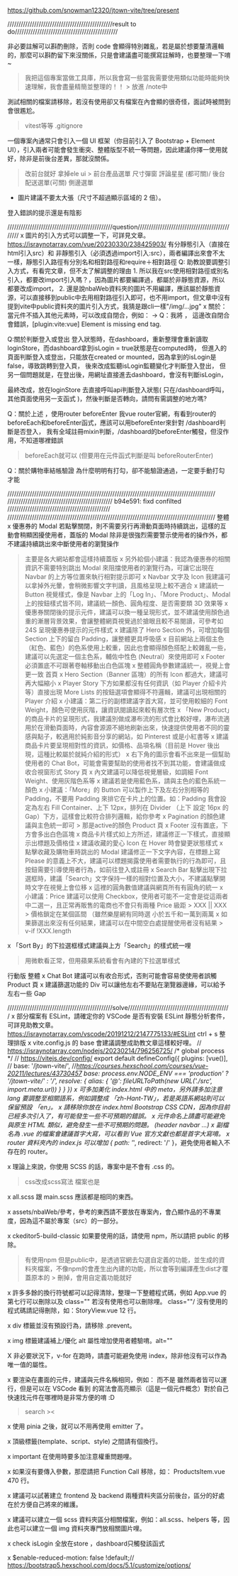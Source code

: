 
https://github.com/snowman12320/jtown-vite/tree/present


 ///////////////////////////////////////////////result to do//////////////////////////////////////////////

非必要註解可以斟酌刪除，否則 code 會顯得特別雜亂，若是屬於想要釐清邏輯的，那麼可以斟酌留下來沒關係，只是會建議盡可能撰寫註解時，也要整理一下唷~
> 我把這個專案當做工具庫，所以我會寫一些當我需要使用類似功能時能夠快速理解，我會盡量精簡並整理的！！ > 放進 /note中

測試相關的檔案請移除，若沒有使用卻又有檔案在內會顯的很奇怪，面試時被問到會很尷尬。
> vitest等等  .gitignore

一個專案內通常只會引入一個 UI 框架（你目前引入了 Bootstrap + Element UI），引入兩者可能會發生衝突、整體版型不統一等問題，因此建議你擇一使用就好，除非是前後台差異，那就沒關係。
> 改前台就好 拿掉ele ui > 前台產品選單 尺寸彈窗 評論星星  (都可關)/ 後台 配送選單(可關) 側邊選單

- 圖片建議不要太大張（尺寸不超過顯示區域的 2 倍）。

登入錯誤的提示還是有陰影

 ///////////////////////////////////////////////question//////////////////////////////////////////////
x 圖片的引入方式可以調整一下，可詳見文章。
    https://israynotarray.com/vue/20230330/238425903/
    有分靜態引入（直接在html引入src）和 非靜態引入（必須透過import引入:src），兩者編譯出來會不太一樣，靜態引入路徑有分別名和相對路徑和require＋相對路徑
    Q: 助教說要調整引入方式，有看完文章，但不太了解調整的理由
    1. 所以我在src使用相對路徑或別名引入，都要改import引入嗎？，因為圖片都要編譯過，都屬於非靜態資源，所以都要改成import，
    2. 還是說nbaWeb資料夾的圖片不用編譯，應該屬於靜態資源，可以直接移到public中去用相對路徑引入即可，也不用import，但文章中沒有提到vite中public資料夾的圖片引入方式，我猜是跟cli一樣"/img/...jpg"
x 關於：當元件不插入其他元素時，可以改成自閉合，例如：<Loading></Loading> → <Loading>
    Q：我將<Loading :active="isLoading"></Loading> ，
    這邊改自閉合會錯誤，[plugin:vite:vue] Element is missing end tag.
    
Q:關於判斷登入或登出
登入狀態時，在dashboard，重新整理會重新讀取loginStore，而dashboard拿到isLogin = true狀態是在computed時，
但進入的頁面判斷登入或登出，只能放在created or mounted，因為拿到的isLogin是false，導致跳轉到登入頁，
後來改成監聽isLogin監聽變化才判斷登入登出，
但另一個問題就是，在登出後，用網址直接進去dashboard，會沒有判斷isLogin，

最終改成，放在loginStore 去直接呼叫api判斷登入狀態( 只在/dashboard呼叫，其他頁面使用另一支函式  )，然後判斷是否轉向，請問有需調整的地方嗎?

Q：關於上述 ，使用router beforeEnter
我vue router官網，有看到router的beforeEach和beforeEnter函式，應該可以用beforeEnter來針對 /dashboard判斷是否登入，
我有全域註冊mixin判斷，/dashboard的beforeEnter觸發，但沒作用，不知道哪裡錯誤
> beforeEach就可以 (但要用在元件函式判斷是叫 beforeRouterEnter)

Q：關於購物車結帳驗證
為什麼明明有打勾，卻不能驗證通過，一定要手動打勾才能

/////////////////////////////////////////////////////////////////////////////////////////////
/////////////////////////////////////////////// b94e591: fixd confilted //////////////////////////////////////////////
/////////////////////////////////////////////////////////////////////////////////////////////
整體
x 優惠券的 Modal 若點擊關閉，則不需要另行再滑動頁面時持續跳出，這樣的互動會稍顯困擾使用者，蓋版的 Modal 除非是很強烈需要警示使用者的操作外，都不建議持續跳出來中斷使用者的瀏覽操作
 > 主要是各大網站都會這樣持續蓋版
x 另外給個小建議：我認為優惠券的相關資訊不需要特別跳出 Modal 來阻擋使用者的瀏覽行為，可讓它出現在 Navbar 的上方等位置來執行相對提示即可
x  Navbar 文字及 Icon 我建議可以拿掉外光暈，會稍微影響文字判讀，且風格呈現上較不適合
x 建議統一 Button 視覺樣式，像是 Navbar 上的「Log In」、「More Product」、Modal 上的按鈕樣式皆不同，建議統一顏色、圓角程度、是否需要類 3D 效果等
x 優惠券關閉後的提示元件，建議可以換一種呈現形式，並不建議使用顏色過重的漸層背景效果，會讓整體網頁視覺過於搶眼且較不易閱讀，可參考如 24S 呈現優惠券提示的元件樣式
x 建議除了 Hero Section 外，可增加每個 Section 上下的留白 Padding，讓整體更具呼吸感
x 目前網站上兩個主色（紅色、藍色）的色系使用上較重，因此也會顯得顏色搭配上較雜亂一些，建議可以先選定一個主色系，輔佐中性色 (Neutral）來使用即可
x Footer 必須置底不可跟著卷軸移動出白色區塊
x 整體圓角參數建議統一，視覺上會更一致
首頁
x Hero Section（Banner 區塊）的所有 Icon 都過大，建議可再大幅縮小
x Player Story 下方如果都沒有任何資訊（如 Player 介紹卡片等）直接出現 More Lists 的按鈕選項會顯得不符邏輯，建議可出現相關的 Player 介紹
x 小建議：第二行的副標建議字首大寫，並可使用較細的 Font Weight，顏色可使用灰階，讓資訊閱讀起來較有層次性
x 「New Product」的商品卡片的呈現形式，我建議別做成瀑布流的形式會比較好哩，瀑布流適用於在滑動頁面時，內容會源源不絕地刷新出來，快速提供使用者不同的靈感與點子，較適用於純影音分享的網站，如 Pinterest 或是小紅書等
x 建議商品卡片要呈現相對性的資訊，如價格、品項名稱（目前是 Hover 後出現，這種比較屬於就純介紹的形式）
x 右下角的圖示會看不出來是一個幫助使用者的 Chat Bot，可能會需要幫助的使用者找不到其功能，會建議做成收合視窗形式
Story 頁
x 內文建議可以降低視覺層級，如調細 Font Weight、使用灰階色系等
x 建議若是使用藍色系，請與主色的藍色系統一顏色
x 小建議：「More」的 Button 可以製作上下及左右分別相等的 Padding，不要用 Padding 來排它在卡片上的位置。如：Padding 我會設定為左右 Fill Container、上下 12px，排列在 Divider （上下 設定 16px 的 Gap）下方，這樣會比較符合排列邏輯，給你參考
x Pagination 的顏色建議與主色統一即可 > 那是active的顏色
Product 頁
x Footer 沒有置底，下方會多出白色區塊
x 商品卡片樣式如上方所述，建議修正一下樣式，直接顯示出標題及價格佳
x 建議收藏的愛心 Icon 在 Hover 時會變更狀態樣式
x 點擊收藏及購物車時跳出的 Modal 建議修正一下文字內容，在標題上寫 Please 的意義上不大，建議可以標題揭露使用者需要執行的行為即可，且按鈕需要引導使用者行為，如前往登入或註冊
x Search Bar 點擊出現下拉選框時，建議「Search」文字保持一樣的相對位置及大小，不建議點擊開時文字在視覺上會位移
x 這裡的圓角數值建議與網頁所有有圓角的統一
x 小建議：Price 建議可以使用 Checkbox，使用者可能不一定會是從這兩者中二選一，且正常再販售的電商也不會只有兩種 Price 級距
    > XXX || XXX > 價格鎖定在某個區間 （雖然樂屋網有同時選 小於五千和一萬到兩萬
x 如果篩選出來沒有任何結果，建議可以在中間空白處提醒使用者沒有結果
    > v-if !XXX.length 
    
x 「Sort By」的下拉選框樣式建議與上方「Search」的樣式統一哩
 > 用微軟看正常，但用蘋果系統看會有內建的下拉選單樣式


行動版
整體
x Chat Bot 建議可以有收合形式，否則可能會容易使使用者誤觸
Product 頁
x 建議篩選功能的 Div 可以讓他左右不要貼在瀏覽器邊緣，可以給予左右一些 Gap

///////////////////////////////////////////////solve//////////////////////////////////////////////
x 部分檔案有 ESLint，請確定你的 VSCode 是否有安裝 ESLint 靜態分析套件，可詳見助教文章。
    https://israynotarray.com/vscode/20191212/2147775133/#ESLint
    ctrl + s 整理排版
x vite.config.js 的 base 會建議調整成助教文章這樣較好哩。
    // https://israynotarray.com/nodejs/20230214/796256725/
    /* global process */
    // https://vitejs.dev/config/
    export default defineConfig({
    plugins: [vue()],
    // base: '/jtown-vite/', //*https://courses.hexschool.com/courses/vue-20211/lectures/43730457
    base: process.env.NODE_ENV === 'production' ? '/jtown-vite/' : '/',
    resolve: {
        alias: {
        '@': fileURLToPath(new URL('./src', import.meta.url))
        }
    }
    })
x 可多加美化 index.html 中的 meta，另外請多加注意 lang 要調整至相關語系，例如調整成 「zh-Hant-TW」，若是英語系網站則可以保留預設 「en」。
x 請移除你放在 index.html Bootstrap CSS CDN，因為你目前已經多次引入了，有可能發生一些不可預期的錯誤。
x 元件命名上請盡可能避免與原生 HTML 類似，避免發生一些不可預期的問題。
    (header navbar ...)
x 副檔名為 .vue 的檔案會建議首字大寫，可以看到 Vue 官方文獻也都是首字大寫唷。
x router 資料夾內的 index.js 可以增加 { path: '*', redirect: '/' }，避免使用者輸入不存在的 router。

x 理論上來說，你使用 SCSS 的話，專案中是不會有 .css 的。
> css改成scss寫法 檔案也是

x all.scss 跟 main.scss 應該都是相同的東西。

x assets/nbaWeb/參考，參考的東西請不要放在專案內，會凸顯作品的不專業度，因為這不屬於專案（src）的一部分。

x ckeditor5-build-classic 如果要使用的話，請使用 npm，所以請把 public 的移除。
> 有使用npm 但是public中，是透過官網去勾選自定義的功能，並生成的資料夾檔案，不像npm的會產生出內建的功能，所以會等到編譯產生dist才覆蓋原本的 > 刪掉，會用自定義功能就好 

x 許多多餘的換行符號都可以記得清除，整理一下整體程式碼，例如 App.vue 的第七行可以刪除以及 class="" 若沒有使用也可以刪除哩。
class=""/
沒有使用的程式碼請記得刪除，如：StoryView.vue 12 行。

x div 標籤並沒有預設行為，請移除 .prevent。

x img 標籤建議補上/優化 alt 屬性增加使用者體驗唷。alt=""

X 非必要狀況下，v-for 在跑時，請盡可能避免使用 index，除非他沒有可以作為唯一值的屬性。

x 要渲染在畫面的元件，建議與元件名稱相同，例如：<HelloWorld><HelloWorld/> 而不是 <hello-world><hello-world/> 雖然兩者皆可以運行，但是可以在 VSCode 看到 的寫法會高亮顯示（這是一個元件概念）對於自己快速找元件在哪裡時是非常方便的唷 :D
> search ><

x 使用 pinia 之後，就可以不用再使用 emitter 了。

x 頂級標籤(template、script、style) 之間請有個換行。

x important 在使用時要多加注意權重問題哩。

x 如果沒有要傳入參數，那麼請把 Function Call 移除，如： ProductsItem.vue 470 行。

x 建議可以試著建立 frontend 及 backend 兩種資料夾區分前後台，區分的好處在於方便自己將來的維護。

x 建議可以建立一個 scss 資料夾區分相關檔案，例如：all.scss、helpers 等，因此也可以建立一個 img 資料夾專門放相關圖片哩。

x check isLogin 全放在store ，dashboard只觸發該函式

x $enable-reduced-motion: false !default;// https://bootstrap5.hexschool.com/docs/5.1/customize/options/


